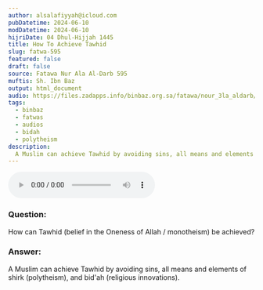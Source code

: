 ```yaml
---
author: alsalafiyyah@icloud.com
pubDatetime: 2024-06-10
modDatetime: 2024-06-10
hijriDate: 04 Dhul-Hijjah 1445
title: How To Achieve Tawhid
slug: fatwa-595
featured: false
draft: false
source: Fatawa Nur Ala Al-Darb 595
muftis: Sh. Ibn Baz
output: html_document
audio: https://files.zadapps.info/binbaz.org.sa/fatawa/nour_3la_aldarb/nour_595/59520.mp3
tags:
  - binbaz
  - fatwas
  - audios
  - bidah
  - polytheism
description:
  A Muslim can achieve Tawhid by avoiding sins, all means and elements of polytheism and bid'ah.
---
```


<audio controls>
 <source src="https://files.zadapps.info/binbaz.org.sa/fatawa/nour_3la_aldarb/nour_595/59520.mp3" type="audio/mpeg"/><p>Your browser does not support the audio element.</p>
</audio>

### Question: 

How can Tawhid (belief in the Oneness of Allah / monotheism) be achieved?

### Answer: 

A Muslim can achieve Tawhid by avoiding sins, all means and elements of shirk (polytheism), and bid'ah (religious innovations).
